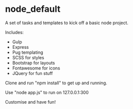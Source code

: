 # node_default
A set of tasks and templates to kick off a basic node project.

Includes:

* Gulp
* Express
* Pug templating
* SCSS for styles
* Bootstrap for layouts
* Fontawesome for icons
* JQuery for fun stuff

Clone and run "npm install" to get up and running.

Use "node app.js" to run on 127.0.0.1:300

Customise and have fun!
